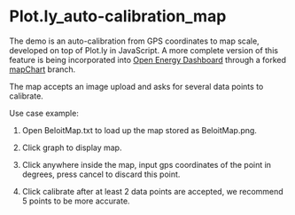 # Plot.ly_auto-calibration_map
The demo is an auto-calibration from GPS coordinates to map scale, developed on top of Plot.ly in JavaScript.
A more complete version of this feature is being incorporated into [Open Energy Dashboard](https://github.com/OpenEnergyDashboard/OED) through a forked [mapChart](https://github.com/ak476519/OED/tree/mapChart) branch.

The map accepts an image upload and asks for several data points to calibrate.


Use case example: 

1. Open BeloitMap.txt to load up the map stored as BeloitMap.png.

2. Click graph to display map.

3. Click anywhere inside the map, input gps coordinates of the point in degrees, press cancel to discard this point.

4. Click calibrate after at least 2 data points are accepted, we recommend 5 points to be more accurate. 
